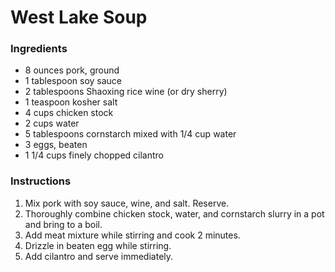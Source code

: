# West Lake Soup

### Ingredients

- 8 ounces pork, ground
- 1 tablespoon soy sauce
- 2 tablespoons Shaoxing rice wine (or dry sherry)
- 1 teaspoon kosher salt
- 4 cups chicken stock
- 2 cups water
- 5 tablespoons cornstarch mixed with 1/4 cup water
- 3 eggs, beaten
- 1 1/4 cups finely chopped cilantro

### Instructions

1. Mix pork with soy sauce, wine, and salt. Reserve.
2. Thoroughly combine chicken stock, water, and cornstarch slurry in a pot and bring to a boil.
3. Add meat mixture while stirring and cook 2 minutes.
4. Drizzle in beaten egg while stirring.
5. Add cilantro and serve immediately.

